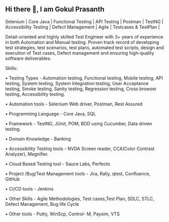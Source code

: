 ## Hi there 👋, I am Gokul Prasanth 
Selenium | Core Java | Functional Testing | API Testing | Postman | TestNG | Accessibility Testing | Defect Management | Agile | Testcases & TestPlan |

Detail-oriented and highly skilled Test Engineer with 3+ years of experience in both Automation and Manual testing. Proven track record of developing test strategies, test scenarios, test plans, automated test scripts, design and execution of Test cases, Defect management and ensuring high-quality software deliverables.

Skills:

• Testing Types - Automation testing, Functional testing, Mobile testing, API testing, System testing, System Integration testing, User Acceptance testing, Smoke testing, Sanity testing, Regression testing, Cross browser testing, Accessibility testing.

• Automation tools - Selenium Web driver, Postman, Rest Assured

• Programming Language - Core Java, SQL

• Framework - TestNG, JUnit, POM, BDD using Cucumber, Data driven testing.

• Domain Knowledge - Banking

• Accessibility Testing tools - NVDA Screen reader, CCA(Color Contrast Analyzer), Magnifier.

• Cloud Based Testing tool - Sauce Labs, Perfecto

• Project /Bug/Test Management tools - Jira, Rally, qtest, Confluence, GitHub 

• CI/CD tools - Jenkins

• Other Skills - Agile Methodologies, Test cases,Test Plan, SDLC, STLC, Defect Management, Bug life Cycle

• Other tools - Putty, WinScp, Control- M, Paysim, VTS


